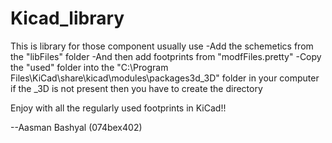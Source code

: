 # Kicad_library
This is library for those component usually use
-Add the schemetics from the "libFiles" folder
-And then add footprints from "modfFiles.pretty"
-Copy the "used" folder into the "C:\Program Files\KiCad\share\kicad\modules\packages3d\_3D" folder in your computer if the \_3D is not present then you have to create the directory


Enjoy with all the regularly used footprints in KiCad!!



--Aasman Bashyal (074bex402)

